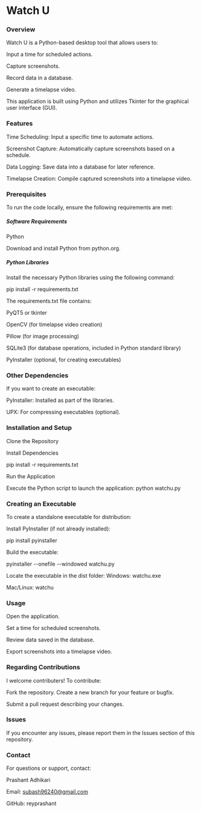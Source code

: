 <h1>Watch U</h1>

<h3>Overview</h3>

Watch U is a Python-based desktop tool that allows users to:

Input a time for scheduled actions.

Capture screenshots.

Record data in a database.

Generate a timelapse video.

This application is built using Python and utilizes Tkinter for the graphical user interface (GUI).

<h3>Features</h3>

Time Scheduling: Input a specific time to automate actions.

Screenshot Capture: Automatically capture screenshots based on a schedule.

Data Logging: Save data into a database for later reference.

Timelapse Creation: Compile captured screenshots into a timelapse video.

<h3>Prerequisites</h3>

To run the code locally, ensure the following requirements are met:

<h5>Software Requirements</h5>

Python

Download and install Python from python.org.

<h5>Python Libraries</h5>

Install the necessary Python libraries using the following command:

pip install -r requirements.txt

The requirements.txt file contains:

PyQT5 or tkinter

OpenCV (for timelapse video creation)

Pillow (for image processing)

SQLite3 (for database operations, included in Python standard library)

PyInstaller (optional, for creating executables)


<h3>Other Dependencies</h3>

If you want to create an executable:

PyInstaller: Installed as part of the libraries.

UPX: For compressing executables (optional).


<h3>Installation and Setup</h3>

Clone the Repository

Install Dependencies

pip install -r requirements.txt

Run the Application

Execute the Python script to launch the application:
python watchu.py

<h3>Creating an Executable</h3>

To create a standalone executable for distribution:

Install PyInstaller (if not already installed):

pip install pyinstaller

Build the executable:

pyinstaller --onefile --windowed watchu.py

Locate the executable in the dist folder:
Windows: watchu.exe

Mac/Linux: watchu

<h3>Usage</h3>
Open the application.

Set a time for scheduled screenshots.

Review data saved in the database.

Export screenshots into a timelapse video.

<h3>Regarding Contributions</h3>
I welcome contributers! To contribute:

Fork the repository.
Create a new branch for your feature or bugfix.

Submit a pull request describing your changes.

<h3>Issues</h3>
If you encounter any issues, please report them in the Issues section of this repository.

<h3>Contact</h3>
For questions or support, contact:

Prashant Adhikari

Email: subash96240@gmail.com

GitHub: reyprashant
